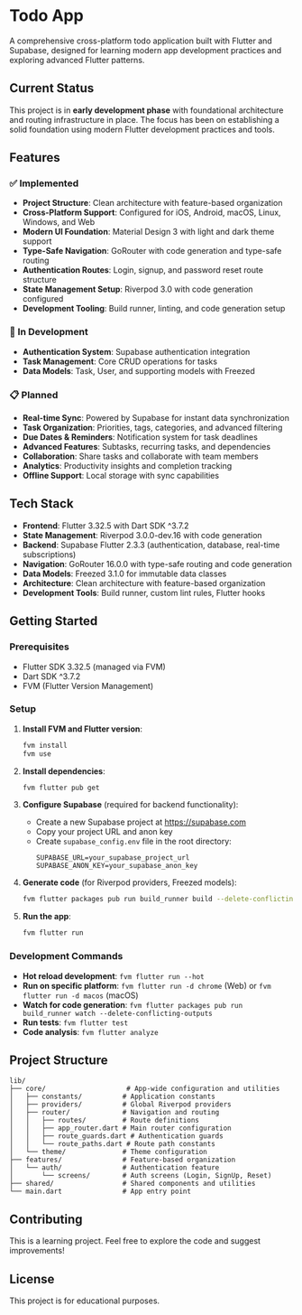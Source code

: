# Todo App

A comprehensive cross-platform todo application built with Flutter and Supabase, designed for learning modern app development practices and exploring advanced Flutter patterns.

## Current Status

This project is in **early development phase** with foundational architecture and routing infrastructure in place. The focus has been on establishing a solid foundation using modern Flutter development practices and tools.

## Features

### ✅ Implemented
- **Project Structure**: Clean architecture with feature-based organization
- **Cross-Platform Support**: Configured for iOS, Android, macOS, Linux, Windows, and Web
- **Modern UI Foundation**: Material Design 3 with light and dark theme support
- **Type-Safe Navigation**: GoRouter with code generation and type-safe routing
- **Authentication Routes**: Login, signup, and password reset route structure
- **State Management Setup**: Riverpod 3.0 with code generation configured
- **Development Tooling**: Build runner, linting, and code generation setup

### 🚧 In Development
- **Authentication System**: Supabase authentication integration
- **Task Management**: Core CRUD operations for tasks
- **Data Models**: Task, User, and supporting models with Freezed

### 📋 Planned
- **Real-time Sync**: Powered by Supabase for instant data synchronization
- **Task Organization**: Priorities, tags, categories, and advanced filtering
- **Due Dates & Reminders**: Notification system for task deadlines
- **Advanced Features**: Subtasks, recurring tasks, and dependencies
- **Collaboration**: Share tasks and collaborate with team members
- **Analytics**: Productivity insights and completion tracking
- **Offline Support**: Local storage with sync capabilities

## Tech Stack

- **Frontend**: Flutter 3.32.5 with Dart SDK ^3.7.2
- **State Management**: Riverpod 3.0.0-dev.16 with code generation
- **Backend**: Supabase Flutter 2.3.3 (authentication, database, real-time subscriptions)
- **Navigation**: GoRouter 16.0.0 with type-safe routing and code generation
- **Data Models**: Freezed 3.1.0 for immutable data classes
- **Architecture**: Clean architecture with feature-based organization
- **Development Tools**: Build runner, custom lint rules, Flutter hooks

## Getting Started

### Prerequisites

- Flutter SDK 3.32.5 (managed via FVM)
- Dart SDK ^3.7.2
- FVM (Flutter Version Management)

### Setup

1. **Install FVM and Flutter version**:
   ```bash
   fvm install
   fvm use
   ```

2. **Install dependencies**:
   ```bash
   fvm flutter pub get
   ```

3. **Configure Supabase** (required for backend functionality):
   - Create a new Supabase project at https://supabase.com
   - Copy your project URL and anon key
   - Create `supabase_config.env` file in the root directory:
     ```env
     SUPABASE_URL=your_supabase_project_url
     SUPABASE_ANON_KEY=your_supabase_anon_key
     ```

4. **Generate code** (for Riverpod providers, Freezed models):
   ```bash
   fvm flutter packages pub run build_runner build --delete-conflicting-outputs
   ```

5. **Run the app**:
   ```bash
   fvm flutter run
   ```

### Development Commands

- **Hot reload development**: `fvm flutter run --hot`
- **Run on specific platform**: `fvm flutter run -d chrome` (Web) or `fvm flutter run -d macos` (macOS)
- **Watch for code generation**: `fvm flutter packages pub run build_runner watch --delete-conflicting-outputs`
- **Run tests**: `fvm flutter test`
- **Code analysis**: `fvm flutter analyze`

## Project Structure

```
lib/
├── core/                    # App-wide configuration and utilities
│   ├── constants/          # Application constants
│   ├── providers/          # Global Riverpod providers
│   ├── router/             # Navigation and routing
│   │   ├── routes/         # Route definitions
│   │   ├── app_router.dart # Main router configuration
│   │   ├── route_guards.dart # Authentication guards
│   │   └── route_paths.dart # Route path constants
│   └── theme/              # Theme configuration
├── features/               # Feature-based organization
│   └── auth/               # Authentication feature
│       └── screens/        # Auth screens (Login, SignUp, Reset)
├── shared/                 # Shared components and utilities
└── main.dart               # App entry point
```

## Contributing

This is a learning project. Feel free to explore the code and suggest improvements!

## License

This project is for educational purposes.
